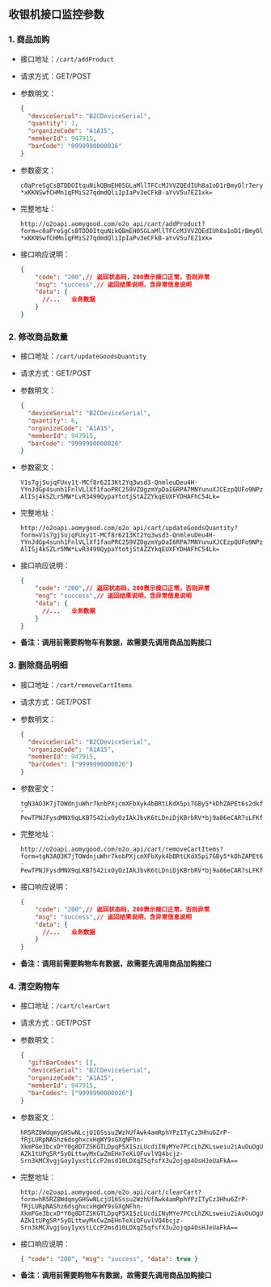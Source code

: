 ## 收银机接口监控参数



### 1. 商品加购

- 接口地址：`/cart/addProduct`

- 请求方式：GET/POST

- 参数明文：

  ```json
  {
    "deviceSerial": "B2CDeviceSerial",
    "quantity": 1,
    "organizeCode": "A1A15",
    "memberId": 947915,
    "barCode": "9999990000026"
  }
  ```

  

- 参数密文：

  ```
  c0aPreSgCsBTDDOItquNikQBmEH0SGLaMllTFCcMJVVZQEdIUh8a1oD1rBmyOlr7erymWsQ7hxl66furYXZtyLQ9ZYbsxk5iVY2QieGSYPEUpd4fJ3rWSa-*xKKNSwfCHMn1qFMiS27qdmdQliIpIaPv3eCFkB-aYvV5u7EZ1xk=
  ```

- 完整地址：

  ```
  http://o2oapi.aomygood.com/o2o_api/cart/addProduct?form=c0aPreSgCsBTDDOItquNikQBmEH0SGLaMllTFCcMJVVZQEdIUh8a1oD1rBmyOlr7erymWsQ7hxl66furYXZtyLQ9ZYbsxk5iVY2QieGSYPEUpd4fJ3rWSa-*xKKNSwfCHMn1qFMiS27qdmdQliIpIaPv3eCFkB-aYvV5u7EZ1xk=
  ```

- 接口响应说明：

  ```json
  {
      "code": "200",// 返回状态码，200表示接口正常，否则异常
      "msg": "success",// 返回结果说明，含异常信息说明
      "data": {
        //...   业务数据
      }
  }
  ```

  


### 2. 修改商品数量
- 接口地址：`/cart/updateGoodsQuantity`

- 请求方式：GET/POST

- 参数明文：

  ```json
  {
    "deviceSerial": "B2CDeviceSerial",
    "quantity": 6,
    "organizeCode": "A1A15",
    "memberId": 947915,
    "barCode": "9999990000026"
  }
  ```

  

- 参数密文：

  ```
  V1s7gjSujqFUxy1t-MCf8r62I3Kt2Yq3wsd3-QnmleuDeu4H-YYnJdGp4sunh1FnlVLlXf1faoPRC259VZOgzmYpDaI6RPA7MNYunuXJCEzpQUFo9NPz-AlISj4kSZLr5MW*LvR3499QypaYtotjStAZZYkqEUXFYDHAFhC54Lk=
  ```

- 完整地址：

  ```
  http://o2oapi.aomygood.com/o2o_api/cart/updateGoodsQuantity?form=V1s7gjSujqFUxy1t-MCf8r62I3Kt2Yq3wsd3-QnmleuDeu4H-YYnJdGp4sunh1FnlVLlXf1faoPRC259VZOgzmYpDaI6RPA7MNYunuXJCEzpQUFo9NPz-AlISj4kSZLr5MW*LvR3499QypaYtotjStAZZYkqEUXFYDHAFhC54Lk=
  ```

- 接口响应说明：

  ```json
  {
      "code": "200",// 返回状态码，200表示接口正常，否则异常
      "msg": "success",// 返回结果说明，含异常信息说明
      "data": {
        //...   业务数据
      }
  }
  ```
- **备注：调用前需要购物车有数据，故需要先调用商品加购接口**
  

### 3. 删除商品明细

- 接口地址：`/cart/removeCartItems`

- 请求方式：GET/POST

- 参数明文：

  ```json
  {
    "deviceSerial": "B2CDeviceSerial",
    "organizeCode": "A1A15",
    "memberId": 947915,
    "barCodes": ["9999990000026"]
  }
  ```
  

  
- 参数密文：

  ```
  tgN3AO3K7jTOWdnjuWhr7knbPXjcmXFbXyk4bBRtLKdX5pi7GBy5*kDhZAPEt6s2dkfu20Bnldx*VME--PewTPNJFysdMNX9qLKB7542ixOyOzIAkJbvK6tLDniDjKBrbRV*bj9a86eCAR7sLFKfFqyVABNM6WaukNvBLT*r*PQ=
  ```

- 完整地址：

  ```
  http://o2oapi.aomygood.com/o2o_api/cart/removeCartItems?form=tgN3AO3K7jTOWdnjuWhr7knbPXjcmXFbXyk4bBRtLKdX5pi7GBy5*kDhZAPEt6s2dkfu20Bnldx*VME--PewTPNJFysdMNX9qLKB7542ixOyOzIAkJbvK6tLDniDjKBrbRV*bj9a86eCAR7sLFKfFqyVABNM6WaukNvBLT*r*PQ=
  ```

- 接口响应说明：

  ```json
  {
      "code": "200",// 返回状态码，200表示接口正常，否则异常
      "msg": "success",// 返回结果说明，含异常信息说明
      "data": {
        //...   业务数据
      }
  }
  ```

- **备注：调用前需要购物车有数据，故需要先调用商品加购接口**


### 4. 清空购物车
- 接口地址：`/cart/clearCart`

- 请求方式：GET/POST

- 参数明文：

  ```json
  {
    "giftBarCodes": [],
    "deviceSerial": "B2CDeviceSerial",
    "organizeCode": "A1A15",
    "memberId": 947915,
    "barCodes": ["9999990000026"]
  }
  ```

  

- 参数密文：

  ```
  hR5RZ8WdqmyGHSwNLcjU16Sssu2WzhUfAwk4amRphYPzITyCz3Hhu6ZrP-fRjLURpNAShz6dsghxcxHgWY9sGXgNFhn-XkmPGe3bcxD*Y0g8DTZSKGTLDpqP5X1SzLUcdiINyMYe7PCcLhZKLsweiu2iAuOuOgUUw36ongkQapYZPiHVSJ4uxlqas2uuZt9DjQlXRpKaCIFrIzT3acjec6EN*DLOYfUuciJVk0xlCpqUWy-AZk1tUPg5R*5yOLttwyMxCwZmEHnTeXiOFuvlVQ4bcjz-Srn3kMCXvgjGoyIyxstLCcP2msd10LDXqZ5qfsfX3u2ojqp4OsHJeUaFkA==
  ```

- 完整地址：

  ```
  http://o2oapi.aomygood.com/o2o_api/cart/clearCart?form=hR5RZ8WdqmyGHSwNLcjU16Sssu2WzhUfAwk4amRphYPzITyCz3Hhu6ZrP-fRjLURpNAShz6dsghxcxHgWY9sGXgNFhn-XkmPGe3bcxD*Y0g8DTZSKGTLDpqP5X1SzLUcdiINyMYe7PCcLhZKLsweiu2iAuOuOgUUw36ongkQapYZPiHVSJ4uxlqas2uuZt9DjQlXRpKaCIFrIzT3acjec6EN*DLOYfUuciJVk0xlCpqUWy-AZk1tUPg5R*5yOLttwyMxCwZmEHnTeXiOFuvlVQ4bcjz-Srn3kMCXvgjGoyIyxstLCcP2msd10LDXqZ5qfsfX3u2ojqp4OsHJeUaFkA==
  ```

- 接口响应说明：

  ```json
  { "code": "200", "msg": "success", "data": true }
  ```
  
- **备注：调用前需要购物车有数据，故需要先调用商品加购接口**










